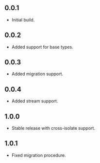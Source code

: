 ## 0.0.1

* Initial build.

## 0.0.2

* Added support for base types.

## 0.0.3

* Added migration support.

## 0.0.4

* Added stream support.

## 1.0.0

* Stable release with cross-isolate support.

## 1.0.1

* Fixed migration procedure.
